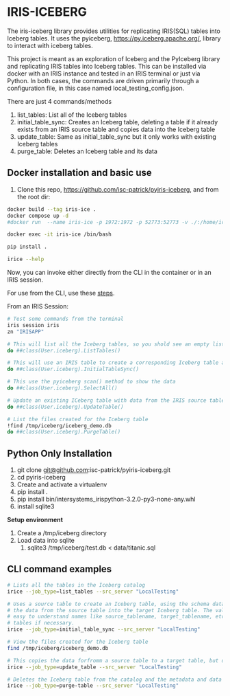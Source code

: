 # IRIS-ICEBERG
The iris-iceberg library provides utilities for replicating IRIS(SQL) tables into Iceberg tables. It uses the pyiceberg, https://py.iceberg.apache.org/, library to interact with iceberg tables.

This project is meant as an exploration of Iceberg and the PyIceberg library and replicating IRIS tables into Iceberg tables. This can be installed via docker with an IRIS instance and tested in an IRIS terminal or just via Python. In both cases, the commands are driven primarily through a configuration file, in this case named local_testing_config.json.  

There are just 4 commands/methods
1. list_tables: List all of the Iceberg tables
2. initial_table_sync: Creates an Iceberg table, deleting a table if it already exists from an IRIS source table and copies data into the Iceberg table
3. update_table: Same as initial_table_sync but it only works with existing Iceberg tables
4. purge_table: Deletes an Iceberg table and its data

## Docker installation and basic use
1. Clone this repo, https://github.com/isc-patrick/pyiris-iceberg, and from the root dir:
```bash
docker build --tag iris-ice .
docker compose up -d
#docker run  --name iris-ice -p 1972:1972 -p 52773:52773 -v ./:/home/irisowner/dev -v ./tmp:/tmp -d iris-ice

docker exec -it iris-ice /bin/bash

pip install .

irice --help
```

Now, you can invoke either directly from the CLI in the container or in an IRIS session.

For use from the CLI, use these [steps](#cli-examples). 

From an IRIS Session:
```bash
# Test some commands from the terminal
iris session iris
zn "IRISAPP"

# This will list all the Iceberg tables, so you shold see an empty list
do ##class(User.iceberg).ListTables()  

# This will use an IRIS table to create a corresponding Iceberg table and copy data to the new table
do ##class(User.iceberg).InitialTableSync()  

# This use the pyiceberg scan() method to show the data
do ##class(User.iceberg).SelectAll()

# Update an existing ICeberg table with data from the IRIS source table
do ##class(User.iceberg).UpdateTable()  

# List the files created for the Iceberg table
!find /tmp/iceberg/iceberg_demo.db  
do ##class(User.iceberg).PurgeTable()
```

## Python Only Installation
1. git clone git@github.com:isc-patrick/pyiris-iceberg.git
2. cd pyiris-iceberg
3. Create and activate a virtualenv
4. pip install .
5. pip install bin/intersystems_irispython-3.2.0-py3-none-any.whl
6. install sqlite3

__Setup environment__  
1. Create a /tmp/iceberg directory 
2. Load data into sqlite
   1. sqlite3 /tmp/iceberg/test.db < data/titanic.sql 

## <a id="cli-examples">CLI command examples</a>

```bash
# Lists all the tables in the Iceberg catalog
irice --job_type=list_tables --src_server "LocalTesting"

# Uses a source table to create an Iceberg table, using the schema data from the source table, and copies 
# the data from the source table into the target Iceberg table. The values for these are all in the config file with 
# easy to understand names like source_tablename, target_tablename, etc. This will also create the Iceberg catalog 
# tables if necessary.
irice --job_type=initial_table_sync --src_server "LocalTesting"

# View the files created for the Iceberg table
find /tmp/iceberg/iceberg_demo.db  

# This copies the data forfromm a source table to a target table, but does not create the Iceberg table or create the Iceberg catalog tables     
irice --job_type=update_table --src_server "LocalTesting"

# Deletes the Iceberg table from the catalog and the metadata and data files
irice --job_type=purge-table --src_server "LocalTesting"
```